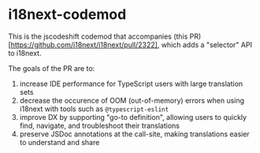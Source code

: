 # i18next-codemod

This is the jscodeshift codemod that accompanies (this PR)[https://github.com/i18next/i18next/pull/2322], 
which adds a "selector" API to i18next.

The goals of the PR are to:

1. increase IDE performance for TypeScript users with large translation sets
2. decrease the occurence of OOM (out-of-memory) errors when using i18next with tools such as `@typescript-eslint`
3. improve DX by supporting "go-to definition", allowing users to quickly find, navigate, and troubleshoot their translations
4. preserve JSDoc annotations at the call-site, making translations easier to understand and share
